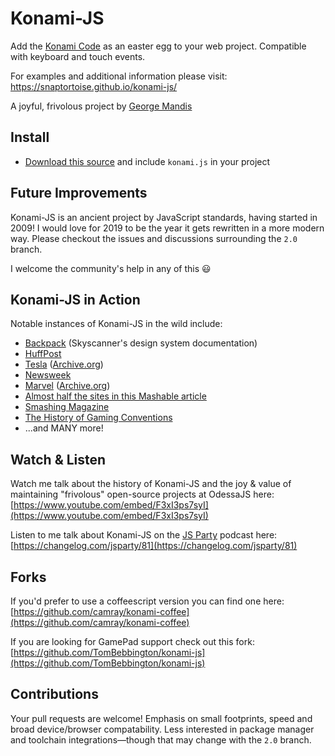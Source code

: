 # Konami-JS

Add the [Konami Code](https://en.wikipedia.org/wiki/Konami_Code) as an easter egg to your web project. Compatible with keyboard and touch events.

For examples and additional information please visit: https://snaptortoise.github.io/konami-js/

A joyful, frivolous project by [George Mandis](https://george.mand.is)

## Install

- [Download this source](https://github.com/davidhcefx/konami-js/archive/master.zip) and include `konami.js` in your project

## Future Improvements

Konami-JS is an ancient project by JavaScript standards, having started in 2009! I would love for 2019 to be the year it gets rewritten in a more modern way. Please checkout the issues and discussions surrounding the `2.0` branch.

I welcome the community's help in any of this 😃


## Konami-JS in Action
Notable instances of Konami-JS in the wild include:

  * [Backpack](https://backpack.github.io/components/button/?platform=web) (Skyscanner's design system documentation)
  * [HuffPost](https://twitter.com/georgeMandis/status/1116083414141038592)
  * [Tesla](https://teslamotorsclub.com/tmc/threads/easter-egg-in-the-design-studio-konami-code.7944/) ([Archive.org](https://web.archive.org/web/20130408184419js_/http://www.teslamotors.com/sites/all/themes/tesla/configurator/js/libs/konami.1.3.3.pack.js?c))
  * [Newsweek](http://www.forbes.com/sites/firewall/2010/06/15/newsweek-reports-the-zombie-invasion/)
  * [Marvel](https://en.wikipedia.org/wiki/File:Marvel_konami_code.jpg) ([Archive.org](http://web.archive.org/web/20100131153849/http://marvel.com/))
  * [Almost half the sites in this Mashable article](http://mashable.com/2010/07/31/konami-code-sites)
  * [Smashing Magazine](http://uxdesign.smashingmagazine.com/2012/04/26/gamification-ux-users-win-lose/)
  * [The History of Gaming Conventions](http://www.bigfishgames.com/daily/gaming-conventions-timeline/)
  * ...and MANY more!

## Watch & Listen
Watch me talk about the history of Konami-JS and the joy & value of maintaining "frivolous" open-source projects at OdessaJS here: [https://www.youtube.com/embed/F3xI3ps7syI](https://www.youtube.com/embed/F3xI3ps7syI)

Listen to me talk about Konami-JS on the [JS Party](https://changelog.com/jsparty) podcast here: [https://changelog.com/jsparty/81](https://changelog.com/jsparty/81)

## Forks
If you'd prefer to use a coffeescript version you can find one here:  
[https://github.com/camray/konami-coffee](https://github.com/camray/konami-coffee)

If you are looking for GamePad support check out this fork:  
[https://github.com/TomBebbington/konami-js](https://github.com/TomBebbington/konami-js)

## Contributions
Your pull requests are welcome! Emphasis on small footprints, speed and broad device/browser compatability. Less interested in package manager and toolchain integrations—though that may change with the `2.0` branch.
